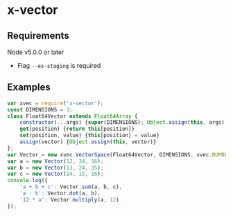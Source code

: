 
# x-vector

## Requirements

Node v5.0.0 or later
 - Flag `--es-staging` is required

## Examples

```javascript
var xvec = require('x-vector');
const DIMENSIONS = 3;
class Float64Vector extends Float64Array {
	constructor(...args) {super(DIMENSIONS); Object.assign(this, args);}
	get(position) {return this[position]}
	set(position, value) {this[position] = value}
	assign(vector) {Object.assign(this, vector)}
};
var Vector = new xvec.VectorSpace(Float64Vector, DIMENSIONS, xvec.NUMBER_OPERATIONS).Vector;
var a = new Vector(12, 34, 56);
var b = new Vector(13, 24, 35);
var c = new Vector(14, 15, 16);
console.log({
	'a + b + c': Vector.sum(a, b, c),
	'a · b': Vector.dot(a, b),
	'12 * a': Vector.multiply(a, 12)
});
```
